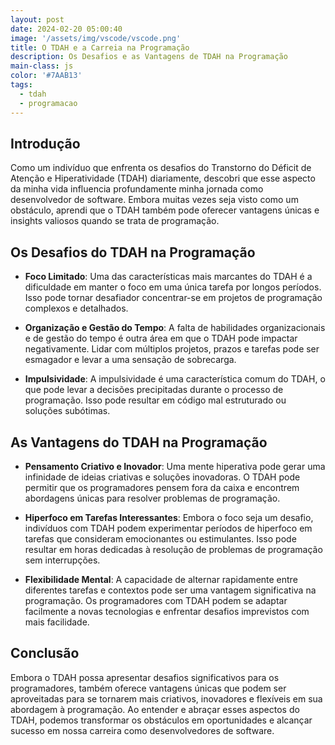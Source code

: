 ```yaml
---
layout: post
date: 2024-02-20 05:00:40
image: '/assets/img/vscode/vscode.png'
title: O TDAH e a Carreia na Programação
description: Os Desafios e as Vantagens de TDAH na Programação
main-class: js
color: '#7AAB13'
tags:
  - tdah
  - programacao
---
```


## Introdução

Como um indivíduo que enfrenta os desafios do Transtorno do Déficit de Atenção e Hiperatividade (TDAH) diariamente, descobri que esse aspecto da minha vida influencia profundamente minha jornada como desenvolvedor de software. Embora muitas vezes seja visto como um obstáculo, aprendi que o TDAH também pode oferecer vantagens únicas e insights valiosos quando se trata de programação.

## Os Desafios do TDAH na Programação

* **Foco Limitado**: Uma das características mais marcantes do TDAH é a dificuldade em manter o foco em uma única tarefa por longos períodos. Isso pode tornar desafiador concentrar-se em projetos de programação complexos e detalhados.

* **Organização e Gestão do Tempo**: A falta de habilidades organizacionais e de gestão do tempo é outra área em que o TDAH pode impactar negativamente. Lidar com múltiplos projetos, prazos e tarefas pode ser esmagador e levar a uma sensação de sobrecarga.

* **Impulsividade**: A impulsividade é uma característica comum do TDAH, o que pode levar a decisões precipitadas durante o processo de programação. Isso pode resultar em código mal estruturado ou soluções subótimas.

## As Vantagens do TDAH na Programação

* **Pensamento Criativo e Inovador**: Uma mente hiperativa pode gerar uma infinidade de ideias criativas e soluções inovadoras. O TDAH pode permitir que os programadores pensem fora da caixa e encontrem abordagens únicas para resolver problemas de programação.

* **Hiperfoco em Tarefas Interessantes**: Embora o foco seja um desafio, indivíduos com TDAH podem experimentar períodos de hiperfoco em tarefas que consideram emocionantes ou estimulantes. Isso pode resultar em horas dedicadas à resolução de problemas de programação sem interrupções.

* **Flexibilidade Mental**: A capacidade de alternar rapidamente entre diferentes tarefas e contextos pode ser uma vantagem significativa na programação. Os programadores com TDAH podem se adaptar facilmente a novas tecnologias e enfrentar desafios imprevistos com mais facilidade.

## Conclusão

Embora o TDAH possa apresentar desafios significativos para os programadores, também oferece vantagens únicas que podem ser aproveitadas para se tornarem mais criativos, inovadores e flexíveis em sua abordagem à programação. Ao entender e abraçar esses aspectos do TDAH, podemos transformar os obstáculos em oportunidades e alcançar sucesso em nossa carreira como desenvolvedores de software.

